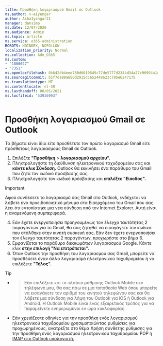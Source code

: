 ```yaml
---
title: Προσθήκη λογαριασμού Gmail σε Outlook
ms.author: v-aiyengar
author: AshaIyengar21
manager: dansimp
ms.date: 12/07/2020
ms.audience: Admin
ms.topic: article
ms.service: o365-administration
ROBOTS: NOINDEX, NOFOLLOW
localization_priority: Normal
ms.collection: Adm_O365
ms.custom:
- "1800027"
- "7351"
ms.openlocfilehash: 0b642db4eee780d6010549c77de5777d2344d34a27c90994a1c7759bdd9ffc07
ms.sourcegitcommit: b5f7da89a650d2915dc652449623c78be6247175
ms.translationtype: MT
ms.contentlocale: el-GR
ms.lasthandoff: 08/05/2021
ms.locfileid: "53936993"
---
```

# <a name="add-a-gmail-account-to-outlook"></a>Προσθήκη λογαριασμού Gmail σε Outlook

Τα βήματα είναι ίδια είτε προσθέτετε τον πρώτο λογαριασμό Gmail είτε πρόσθετους λογαριασμούς Gmail σε Outlook.

1. Επιλέξτε **"Προσθήκη**  >  **λογαριασμού αρχείου".**
1. Πληκτρολογήστε τη διεύθυνση ηλεκτρονικού ταχυδρομείου σας και **κάντε κλικ Σύνδεση.** Outlook θα εκκινήσει ένα παράθυρο του Gmail που ζητά τον κωδικό πρόσβασής σας. 
1. Πληκτρολογήστε τον κωδικό πρόσβασης και **επιλέξτε "Είσοδος".**
> [!IMPORTANT]
> Αφού συνδέσετε το λογαριασμό σας Gmail στο Outlook, ενδέχεται να λάβετε ένα προειδοποιητικό μήνυμα στα Εισερχόμενα του Gmail που σας λέει ότι εντοπίστηκε μια νέα σύνδεση από τον Internet Explorer. Αυτή είναι η αναμενόμενη συμπεριφορά.
4. Εάν έχετε ενεργοποιήσει προηγουμένως τον έλεγχο ταυτότητας 2 παραγόντων για το Gmail, θα σας ζητηθεί να εισαγάγετε τον κωδικό που στάλθηκε στην κινητή συσκευή σας. Εάν δεν έχετε ενεργοποιήσει τον έλεγχο ταυτότητας 2 παραγόντων, προχωρήστε στο βήμα 6.
1. Εμφανίζεται το παράθυρο δικαιωμάτων λογαριασμού Google. Κάντε κλικ **στην επιλογή "Να επιτρέπεται".**
1. Όταν Outlook την προσθήκη του λογαριασμού σας Gmail, μπορείτε να προσθέσετε έναν άλλο λογαριασμό ηλεκτρονικού ταχυδρομείου ή να επιλέξετε **"Τέλος".**
> [!TIP]
- > Εάν επιλέξετε και το πλαίσιο ρύθμισης Outlook Mobile στο τηλέφωνό μου, θα σας πάω σε μια τοποθεσία Web όπου μπορείτε να εισαγάγετε τον αριθμό του κινητού τηλεφώνου σας και θα λάβετε μια σύνδεση για λήψη του Outlook για iOS ή Outlook για Android. Η Outlook Mobile είναι ένας εξαιρετικός τρόπος για να παραμείνετε ενημερωμένοι εν ώρα κυκλοφορίας.
- Εάν χρειάζεστε οδηγίες για την προσθήκη ενός λογαριασμού ηλεκτρονικού ταχυδρομείου χρησιμοποιώντας ρυθμίσεις για προχωρημένους, ανατρέξτε στο θέμα Χρήση σύνθετης ρύθμισης για την προσθήκη ενός λογαριασμού ηλεκτρονικού ταχυδρομείου POP ή [IMAP στο Outlook υπολογιστή.](https://support.microsoft.com/office/change-or-update-email-account-settings-in-outlook-for-windows-560a9065-3c3a-4ec5-a24f-cdb9a8d622a2#bkmk_advanced)
